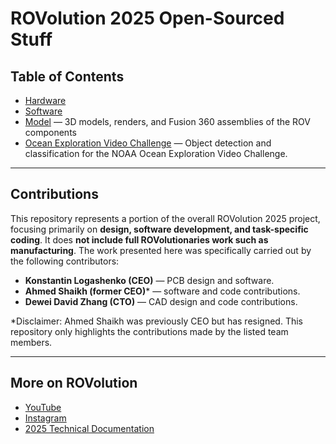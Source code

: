 # ROVolution 2025 Open-Sourced Stuff

## **Table of Contents**

* [Hardware](./Hardware)
* [Software](./Software)
* [Model](./Model) — 3D models, renders, and Fusion 360 assemblies of the ROV components
* [Ocean Exploration Video Challenge](./Ocean%20Exploration%20Video%20Challenge) — Object detection and classification for the NOAA Ocean Exploration Video Challenge. 

---

## **Contributions**

This repository represents a portion of the overall ROVolution 2025 project, focusing primarily on **design, software development, and task-specific coding**. It does **not include full ROVolutionaries work such as manufacturing**. The work presented here was specifically carried out by the following contributors:

* **Konstantin Logashenko (CEO)** — PCB design and software.
* **Ahmed Shaikh (former CEO)*** — software and code contributions.
* **Dewei David Zhang (CTO)** — CAD design and code contributions.

*Disclaimer: Ahmed Shaikh was previously CEO but has resigned. This repository only highlights the contributions made by the listed team members.

---

## **More on ROVolution**

* [YouTube](https://www.youtube.com/@ROVolutionaries)
* [Instagram](https://www.instagram.com/rovolutionaries/)
* [2025 Technical Documentation](https://drive.google.com/file/d/1zGqDDCye5YSRfjU_IAGbzJyzfevygd78/view?usp=sharing)